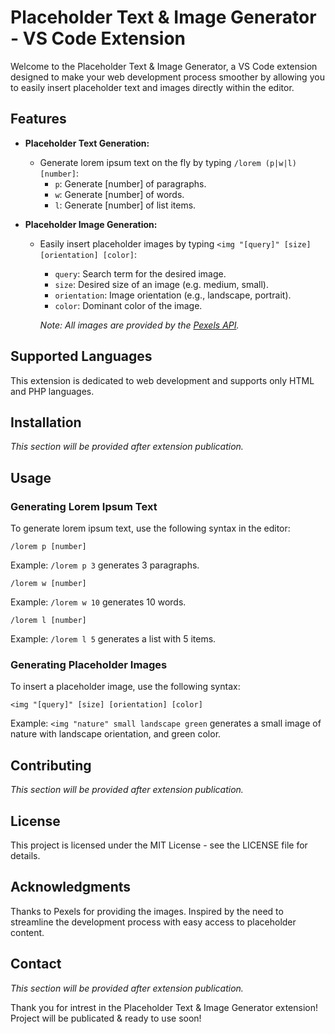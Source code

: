 # Placeholder Text & Image Generator - VS Code Extension

Welcome to the Placeholder Text & Image Generator, a VS Code extension designed to make your web development process smoother by allowing you to easily insert placeholder text and images directly within the editor.

## Features

- **Placeholder Text Generation:**
  - Generate lorem ipsum text on the fly by typing `/lorem (p|w|l) [number]`:
    - `p`: Generate [number] of paragraphs.
    - `w`: Generate [number] of words.
    - `l`: Generate [number] of list items.

- **Placeholder Image Generation:**
  - Easily insert placeholder images by typing `<img "[query]" [size] [orientation] [color]`:
    - `query`: Search term for the desired image.
    - `size`: Desired size of an image (e.g. medium, small).
    - `orientation`: Image orientation (e.g., landscape, portrait).
    - `color`: Dominant color of the image.

    *Note: All images are provided by the [Pexels API](https://www.pexels.com).*

## Supported Languages

This extension is dedicated to web development and supports only HTML and PHP languages.

## Installation

*This section will be provided after extension publication.*

## Usage

### Generating Lorem Ipsum Text

To generate lorem ipsum text, use the following syntax in the editor:

`/lorem p [number]`

Example: `/lorem p 3` generates 3 paragraphs.

`/lorem w [number]`

Example: `/lorem w 10` generates 10 words.

`/lorem l [number]`

Example: `/lorem l 5` generates a list with 5 items.

### Generating Placeholder Images

To insert a placeholder image, use the following syntax:

`<img "[query]" [size] [orientation] [color]`

Example: `<img "nature" small landscape green` generates a small image of nature with landscape orientation, and green color.

## Contributing

*This section will be provided after extension publication.*

## License

This project is licensed under the MIT License - see the LICENSE file for details.

## Acknowledgments

Thanks to Pexels for providing the images.
Inspired by the need to streamline the development process with easy access to placeholder content.

## Contact

*This section will be provided after extension publication.*

Thank you for intrest in the Placeholder Text & Image Generator extension! Project will be publicated & ready to use soon!
